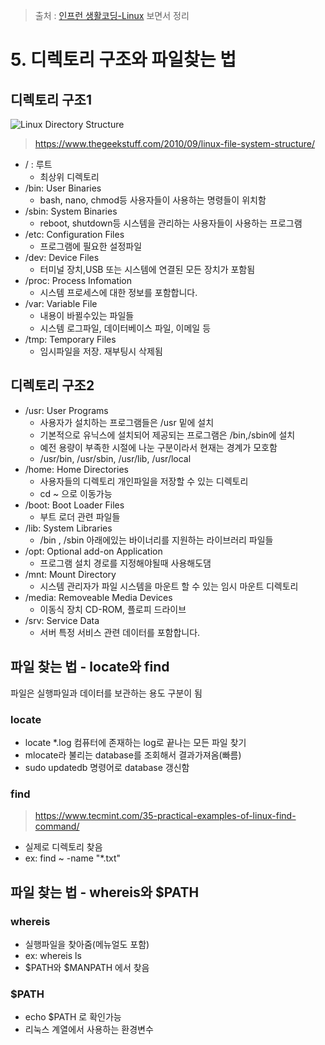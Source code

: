 > 출처 : [인프런 생활코딩-Linux](https://inflearn.com) 보면서 정리

# 5. 디렉토리 구조와 파일찾는 법
## 디렉토리 구조1
![Linux Directory Structure](https://static.thegeekstuff.com/wp-content/uploads/2010/11/filesystem-structure.png)
> https://www.thegeekstuff.com/2010/09/linux-file-system-structure/

- / : 루트   
    * 최상위 디렉토리
- /bin: User Binaries
    * bash, nano, chmod등 사용자들이 사용하는 명령들이 위치함
- /sbin: System Binaries
    * reboot, shutdown등 시스템을 관리하는 사용자들이 사용하는 프로그램
- /etc: Configuration Files
    * 프로그램에 필요한 설정파일
- /dev: Device Files
    * 터미널 장치,USB 또는 시스템에 연결된 모든 장치가 포함됨
- /proc: Process Infomation
    * 시스템 프로세스에 대한 정보를 포함합니다.
- /var: Variable File
    * 내용이 바뀔수있는 파일들
    * 시스템 로그파일, 데이터베이스 파일, 이메일 등
- /tmp: Temporary Files
    * 임시파일을 저장. 재부팅시 삭제됨

## 디렉토리 구조2
- /usr: User Programs
    * 사용자가 설치하는 프로그램들은 /usr 밑에 설치
    * 기본적으로 유닉스에 설치되어 제공되는 프로그램은 /bin,/sbin에 설치
    * 예전 용량이 부족한 시절에 나눈 구분이라서 현재는 경계가 모호함
    * /usr/bin, /usr/sbin, /usr/lib, /usr/local
- /home: Home Directories
    * 사용자들의 디렉토리 개인파일을 저장할 수 있는 디렉토리
    * cd ~ 으로 이동가능
- /boot: Boot Loader Files
    * 부트 로더 관련 파일들
- /lib: System Libraries
    * /bin , /sbin 아래에있는 바이너리를 지원하는 라이브러리 파일들
- /opt: Optional add-on Application
    * 프로그램 설치 경로를 지정해야될때 사용해도댐
- /mnt: Mount Directory
    * 시스템 관리자가 파일 시스템을 마운트 할 수 있는 임시 마운트 디렉토리
- /media: Removeable Media Devices
    * 이동식 장치 CD-ROM, 플로피 드라이브
- /srv: Service Data
    * 서버 특정 서비스 관련 데이터를 포함합니다.
    
## 파일 찾는 법 - locate와 find
파일은 실행파일과 데이터를 보관하는 용도 구분이 됨

### locate  
- locate *.log 컴퓨터에 존재하는 log로 끝나는 모든 파일 찾기
- mlocate라 불리는 database를 조회해서 결과가져옴(빠름)
- sudo updatedb 명령어로 database 갱신함

### find
> https://www.tecmint.com/35-practical-examples-of-linux-find-command/
- 실제로 디렉토리 찾음
- ex: find ~ -name "*.txt"

## 파일 찾는 법 - whereis와 $PATH
### whereis
- 실행파일을 찾아줌(메뉴얼도 포함)
- ex: whereis ls
- $PATH와 $MANPATH 에서 찾음

### $PATH
- echo $PATH 로 확인가능
- 리눅스 계열에서 사용하는 환경변수
